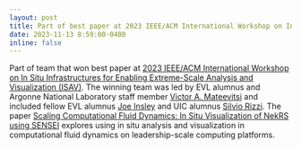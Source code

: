 ```yaml
---
layout: post
title: Part of best paper at 2023 IEEE/ACM International Workshop on In Situ Infrastructures for Enabling Extreme-Scale Analysis and Visualization winning team.
date: 2023-11-13 8:59:00-0400
inline: false
---
```


Part of team that won best paper at [2023 IEEE/ACM International Workshop on In Situ Infrastructures for Enabling Extreme-Scale Analysis and Visualization (ISAV)](https://isav-workshop.github.io/2023/). The winning team was led by EVL alumnus and Argonne National Laboratory staff member [Victor A. Mateevitsi](https://www.vmateevitsi.com) and included fellow EVL alumnus [Joe Insley](https://www.alcf.anl.gov/about/people/joseph-insley) and UIC alumnus [Silvio Rizzi](https://www.alcf.anl.gov/about/people/silvio-rizzi). The paper [Scaling Computational Fluid Dynamics: In Situ Visualization of NekRS using SENSEI](https://dl.acm.org/doi/10.1145/3624062.3624159) explores using in situ analysis and visualization in computational fluid dynamics on leadership-scale computing platforms.